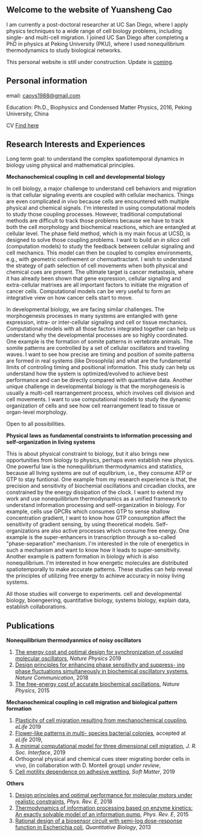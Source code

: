 ## Welcome to the website of Yuansheng Cao
I am currently a post-doctoral researcher at UC San Diego, where I apply physics techniques to a wide range of cell biology problems, including single- and multi-cell migration. I joined UC San Diego after completing a PhD in physics at Peking University (PKU), where I used nonequilibrium thermodynamics to study biological networks.

This personal website is still under construction. Update is [coming](google2670f3ae071045e9.html).

## Personal information
email: caoys1988@gmail.com

Education: Ph.D., Biophysics and Condensed Matter Physics, 2016, Peking University, China

CV [Find here](cv_ys_noref.pdf) 

## Research Interests and Experiences
Long term goal: to understand the complex spatiotemporal dynamics in biology using physical and mathematical principles. 

**Mechanochemical coupling in cell and developmental biology**

In cell biology, a major challenge to understand cell behaviors and migration is that cellular signaling events are coupled with cellular mechanics. Things are even complicated _in vivo_ because cells are encountered with multiple physical and chemical signals. I'm interested in using computational models to study those coupling processes. However, traditional computational methods are difficult to track those problems because we have to track both the cell morphology and biochemical reactions, which are entangled at cellular level. The phase field method, which is my main focus at UCSD, is designed to solve those coupling problems. I want to build an _in silico_ cell (computation models) to study the feedback between cellular signaling and cell mechanics. This model can then be coupled to complex environments, e.g., with geometric confinement or chemoattractant. I wish to understand the strategy of path selection of cell movements when both physical and chemical cues are present. The ultimate target is cancer metastasis, where it has already been shown that gene expression, cellular signaling and extra-cellular matrixes are all important factors to initiate the migration of cancer cells. Computational models can be very useful to form an integrative view on how cancer cells start to move.

In developmental biology, we are facing similar challenges. The morphogenesis processes in many systems are entangled with gene expression, intra- or inter-cellular signaling and cell or tissue mechanics. Computational models with all those factors integrated together can help us understand why the developmental processes are so highly coordinated. One example is the formation of somite patterns in vertebrate animals. The somite patterns are controlled by a set of cellular oscillators and traveling waves. I want to see how precise are timing and position of somite patterns are formed in real systems (like Drosophila) and what are the fundamental limits of controling timing and positional information. This study can help us understand how the system is optimized/evolved to achieve best performance and can be directly compared with quantitative data. Another unique challenge in developmental biology is that the morphogenesis is usually a multi-cell rearrangement process, which involves cell division and cell movements. I want to use computational models to study the dynamic organization of cells and see how cell rearrangement lead to tissue or organ-level morphology. 

Open to all possibilities.

**Physical laws as fundamental constraints to information processing and self-organization in living systems**

This is about physical constraint to biology, but it also brings new opportunities from biology to physics, perhaps even establish new physics. One powerful law is the nonequilibrium thermodynamics and statistics, because all living systems are out of equlibrium, i.e., they consume ATP or GTP to stay funtional. One example from my research experience is that, the precision and sensitivity of biochemial oscillations and circadian clocks, are constrained by the energy dissipation of the clock. I want to extend my work and use nonequilibrium thermodynamics as a unified framework to understand information processing and self-organization in biology. For example, cells use GPCRs which consumes GTP to sense shallow concentration gradient, I want to know how GTP consumption affect the sensitivity of gradient sensing, by using theoretical models. Self-organizations are also active processes which consume free energy. One example is the super-enhancers in transcription through a so-called "phase-separation" mechanism. I'm interested in the role of energetics in such a mechanism and want to know how it leads to super-sensitivity.  Another example is pattern formation in biology which is also nonequilibrium.  I'm interested in how energetic molecules are distributed spatiotemporally to make accurate patterns. These studies can help reveal the principles of utilizing free energy to achieve accuracy in noisy living systems.

All those studies will converge to experiments. cell and developmental biology, bioengeering, quantitative biology, systems biology, explain data, establish collaborations.

## Publications
**Nonequilibrium thermodyanmics of noisy oscillators**
1. [The energy cost and optimal design for synchronization of coupled molecular oscillators](https://www.nature.com/articles/s41567-019-0701-7), _Nature Physics_ 2019
2. [Design principles for enhancing phase sensitivity and suppress- ing phase fluctuations simultaneously in biochemical oscillatory systems](https://www.nature.com/articles/s41467-018-03826-4), _Nature Communication_, 2018 
3. [The free-energy cost of accurate biochemical oscillations](https://www.nature.com/articles/nphys3412), _Nature Physics_, 2015 

**Mechanochemical coupling in cell migration and biological pattern formation**
1. [Plasticity of cell migration resulting from mechanochemical coupling](https://elifesciences.org/articles/48478), _eLife_ 2019 
2. [Flower-like patterns in multi- species bacterial colonies](https://www.biorxiv.org/content/10.1101/550996v2), accepted at _eLife_ 2019,
3. [A minimal computational model for three dimensional cell migration](https://royalsocietypublishing.org/doi/10.1098/rsif.2019.0619), _J. R. Soc. Interface_, 2019
4. Orthogonal physical and chemical cues steer migrating border cells in vivo, (in collaboration with D. Montell group) _under review_, 
5. [Cell motility dependence on adhesive wetting](https://pubs.rsc.org/en/content/articlelanding/2019/sm/c8sm01832d#!divAbstract), _Soft Matter_, 2019 

**Others**
1. [Design principles and optimal performance for molecular motors under realistic constraints](https://journals.aps.org/pre/abstract/10.1103/PhysRevE.97.022403), _Phys. Rev. E_, 2018 
2. [Thermodynamics of information processing based on enzyme kinetics: An exactly solvable model of an information pump](https://journals.aps.org/pre/pdf/10.1103/PhysRevE.91.062117), _Phys. Rev. E_, 2015 
3. [Rational design of a biosensor circuit with semi-log dose-response function in Escherichia coli](https://link.springer.com/article/10.1007/s40484-013-0020-4), _Quantitative Biology_, 2013
